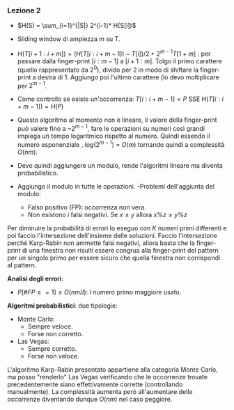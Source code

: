 ### Lezione 2

- $H(S) = \sum_{i=1}^{|S|} 2^{i-1}* H(S[i])$
- Sliding window di ampiezza m su T.
- $H(T[i+1:i+m]) = (H(T[i:i+m-1]) -T[i])/2+2^{m-1}T[1+m]$ : per passare dalla finger-print $[i:m-1]$ a $[i+1:m]$. Tolgo il primo carattere (quello rappresentato da $2^0$), divido per 2 in modo di shiftare la finger-print a destra di 1. Aggiungo poi l'ultimo carattere (lo devo moltiplicare per $2^{m-1}$.
- Come controllo se esiste un'occorrenza: $T[i:i+m-1]=P$ SSE $H(T[i:i+m-1])=H(P)$
- Questo algoritmo al momento non è lineare, il valore della finger-print può valere fino a ~$2^{m-1}$, fare le operazioni su numeri così grandi impiega un tempo logaritmico rispetto al numero. Quindi essendo il numero esponenziale , $log(2^{m-1})$ = $O(m)$ tornando quindi a complessità $O(nm)$.
- Devo quindi aggiungere un modulo, rende l'algoritmi lineare ma diventa probabilistico. 

- Aggiungo il modulo in tutte le operazioni.
-Problemi dell'aggiunta del modulo:
  - Falso positivo (FP): occorrenza non vera.
  - Non esistono i falsi negativi. Se $x≠y$ allora $x\%z ≠ y\%z$ 

Per diminuire la probabilità di errori lo eseguo con $K$ numeri primi differenti e poi faccio l'intersezione dell'insieme delle soluzioni. Faccio l'intersezione perché Karp-Rabin non ammette falsi negativi, allora basta che la finger-print di una finestra non risulti essere congrua alla finger-print del pattern per un singolo primo per essere sicuro che quella finestra non corrispondi al pattern. 

**Analisi degli errori**: 
- $P[\#FP \geq=1] \leq O(nm/I)$: $I$ numero primo maggiore usato.

**Algoritmi probabilistici**: due tipologie:
- Monte Carlo: 
  - Sempre veloce.
  - Forse non corretto.
 - Las Vegas:
   - Sempre corretto.
   - Forse non veloce. 

L'algoritmo Karp-Rabin presentato appartiene alla categoria Monte Carlo, ma posso "renderlo" Las Vegas verificando che le occorrenze trovate precedentemente siano effettivamente corrette (controllando manualmente). La complessità aumenta però all'aumentare delle occorrenze diventando dunque $O(nm)$ nel caso peggiore. 
